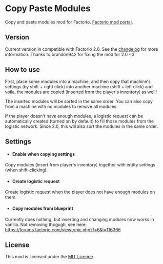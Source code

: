 # Copy Paste Modules

Copy and paste modules mod for Factorio. [Factorio mod portal](https://mods.factorio.com/mod/CopyPasteModules).


## Version

Current version in compatible with Factorio 2.0.
See the [changelog](https://github.com/kajacx/CopyPasteModules/blob/master/changelog.md) for more information.
Thanks to brandon942 for fixing the mod for 2.0 <3


## How to use

First, place some modules into a machine, and then copy that machine's settings (by shift + right click)
into another machine (shift + left click) and voila, the modules are copied (inserted from the player's inventory) as well!

The inserted modules will be sorted in the same order. You can also copy from a machine with no modules to remove all modules.

If the player doesn't have enough modules, a logistic request can be automatically created (turned on by default)
to fill those modules from the logistic network. Since 2.0, this will also sort the modules in the same order.


## Settings

 - #### Enable when copying settings
Copy modules (insert from player's inventory) together with entity settings (when shift-clicking).

 - #### Create logistic request
Create logistic request when the player does not have enough modules on them.

 - #### Copy modules from blueprint
Currently does nothing, but inserting and changing modules now works in vanilla. Not removing thogugh, see here:
https://forums.factorio.com/viewtopic.php?f=6&t=116366


## License

This mod is licensed under the [MIT Licence](https://github.com/kajacx/CopyPasteModules/blob/master/LICENSE).
